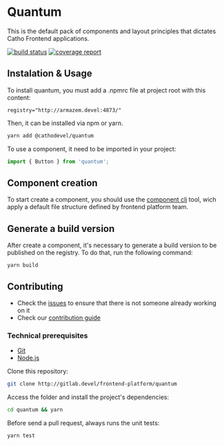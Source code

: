 # Quantum

This is the default pack of components and layout principles that dictates Catho Frontend applications.

[![build status](http://gitlab.devel/frontend-platform/quantum/badges/master/build.svg)](http://gitlab.devel/frontend-platform/quantum/commits/master)
[![coverage report](http://gitlab.devel/frontend-platform/quantum/badges/master/coverage.svg)](http://gitlab.devel/frontend-platform/quantum/commits/master)

## Instalation & Usage

To install quantum, you must add a .npmrc file at project root with this content:

```
registry="http://armazem.devel:4873/"
```

Then, it can be installed via npm or yarn.
```sh
yarn add @cathodevel/quantum
```

To use a component, it need to be imported in your project:

```js
import { Button } from 'quantum';
```

## Component creation
To start create a component, you should use the [component cli](http://gitlab.devel/frontend-platform/component-cli) tool, wich apply a default file structure defined by frontend platform team.

## Generate a build version
After create a component, it's necessary to generate a build version to be published on the registry. To do that, run the following command:

```
yarn build
```

## Contributing

- Check the [issues](http://gitlab.devel/frontend-platform/quantum/issues) to ensure that there is not someone already working on it
- Check our [contribution guide](http://gitlab.devel/frontend-platform/quantum/blob/master/CONTRIBUTING.MD)

### Technical prerequisites
- [Git](https://git-scm.com/)
- [Node.js](https://nodejs.org/en/)

Clone this repository:
```sh
git clone http://gitlab.devel/frontend-platform/quantum
```

Access the folder and install the project's dependencies:
```sh
cd quantum && yarn
```

Before send a pull request, always runs the unit tests:
```sh
yarn test
```

